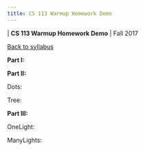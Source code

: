 ```yaml
---
title: CS 113 Warmup Homework Demo
---
```


<div id="header">

| **CS 113 Warmup Homework Demo**
| Fall 2017

</div>

<div id="linkback">

[Back to syllabus](../syllabus.html)

</div>

<div id="demo">

**Part I:**

<applet code="Owl.class" archive="hw.jar" width="200" height="200"></applet>

**Part II:**

Dots:
<applet code="Dots.class" archive="hw.jar" width="200" height="200"></applet>

Tree:
<applet code="Tree.class" archive="hw.jar" width="200" height="200"></applet>

**Part III:**

OneLight:
<applet code="OneLight.class" archive="hw.jar" width="200" height="200"></applet>

ManyLights:
<applet code="ManyLights.class" archive="hw.jar" width="200" height="200"></applet>

</div>
